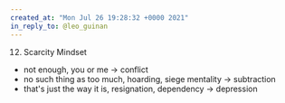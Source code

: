 ```yaml
---
created_at: "Mon Jul 26 19:28:32 +0000 2021"
in_reply_to: @leo_guinan
---
```


12. Scarcity Mindset
  - not enough, you or me -&gt; conflict
  - no such thing as too much, hoarding, siege mentality -&gt; subtraction
  - that's just the way it is, resignation, dependency -&gt; depression